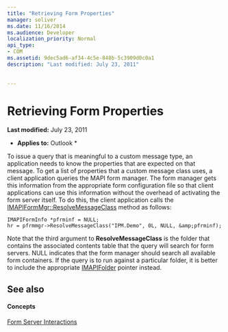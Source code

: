```yaml
---
title: "Retrieving Form Properties"
manager: soliver
ms.date: 11/16/2014
ms.audience: Developer
localization_priority: Normal
api_type:
- COM
ms.assetid: 9dec5ad6-af34-4c5e-848b-5c3909d0c0a1
description: "Last modified: July 23, 2011"
 
 
---
```


# Retrieving Form Properties

 **Last modified:** July 23, 2011 
  
 * **Applies to:** Outlook * 
  
To issue a query that is meaningful to a custom message type, an application needs to know the properties that are expected on that message. To get a list of properties that a custom message class uses, a client application queries the MAPI form manager. The form manager gets this information from the appropriate form configuration file so that client applications can use this information without the overhead of activating the form server itself. To do this, the client application calls the [IMAPIFormMgr::ResolveMessageClass](imapiformmgr-resolvemessageclass.md) method as follows: 
  
```
IMAPIFormInfo *pfrminf = NULL;
hr = pfrmmgr->ResolveMessageClass("IPM.Demo", 0L, NULL, &amp;pfrminf);

```

Note that the third argument to **ResolveMessageClass** is the folder that contains the associated contents table that the query will search for form servers. NULL indicates that the form manager should search all available form containers. If the query is to run against a particular folder, it is better to include the appropriate [IMAPIFolder](imapifolderimapicontainer.md) pointer instead. 
  
## See also

#### Concepts

[Form Server Interactions](form-server-interactions.md)

